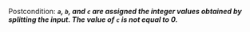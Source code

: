 Postcondition: ***`a`, `b`, and `c` are assigned the integer values obtained by splitting the input. The value of `c` is not equal to 0.***